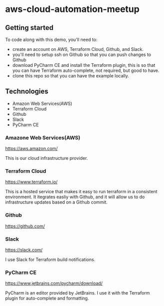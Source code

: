 # aws-cloud-automation-meetup

## Getting started

To code along with this demo, you'll need to:
* create an account on AWS, Terraform Cloud, Github, and Slack. 
* you'll need to setup ssh on Github so that you can push changes to Github
* download PyCharm CE and install the Terraform plugin, this is so that you can have Terraform auto-complete, not required, but good to have.
* clone this repo so that you can have the example locally.

## Technologies 
* Amazon Web Services(AWS)
* Terraform Cloud
* Github
* Slack
* PyCharm CE


### Amazone Web Services(AWS)

https://aws.amazon.com/

This is our cloud infrastructure provider.

### Terraform Cloud

https://www.terraform.io/

This is a hosted service that makes it easy to run terraform in a consistent environment. It itegrates easliy with Github, and it will allow us to do infrastructure updates based on a Github commit.

### Github

https://github.com/

### Slack

https://slack.com/

I use Slack for Terraform build notifications.

### PyCharm CE

https://www.jetbrains.com/pycharm/download/

PyCharm is an editor provided by JetBrains. I use it with the Terraform plugin for auto-complete and formatting.
